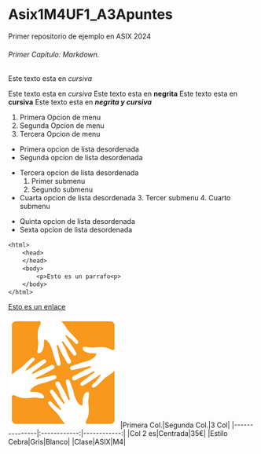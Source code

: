 # Asix1M4UF1_A3Apuntes

Primer repositorio de ejemplo en ASIX 2024

###### Primer Capitulo: Markdown.

Este texto esta en *cursiva*

Este texto esta en _cursiva_
Este texto esta en **negrita**
Este texto esta en __cursiva__
Este texto esta en _**negrita y cursiva**_

1. Primera Opcion de menu
2. Segunda Opcion de menu
3. Tercera Opcion de menu

* Primera opcion de lista desordenada
* Segunda opcion de lista desordenada
- Tercera opcion de lista desordenada
    1. Primer submenu
    2. Segundo submenu
- Cuarta opcion de lista desordenada
    3. Tercer submenu
    4. Cuarto submenu
+ Quinta opcion de lista desordenada
+ Sexta opcion de lista desordenada





```
<html>
    <head>
    </head>
    <body>
        <p>Esto es un parrafo<p>
    </body>
</html>
```

[Esto es un enlace](https://joan23.fje.edu "Enlace a la web del cole")

![Esto es una imagen](https://github.com/CarlosMilanDiaz/Asix1M4UF1_A3Apuntes/blob/main/descarga%20(2).png "Titulo opcional de la imagen")
|Primera Col.|Segunda Col.|3 Col|
|---------------|:------------:|------------:|
|Col 2 es|Centrada|35€|
|Estilo Cebra|Gris|Blanco|
|Clase|ASIX|M4|